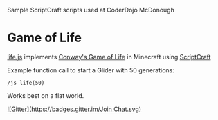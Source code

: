 Sample ScriptCraft scripts used at CoderDojo McDonough


Game of Life
============

[life.js](life.js) implements [Conway's Game of Life](https://en.wikipedia.org/wiki/Conway's_Game_of_Life) in Minecraft using [ScriptCraft](http://scriptcraftjs.org/)

Example function call to start a Glider with 50 generations: 

    /js life(50)

Works best on a flat world.



[![Gitter](https://badges.gitter.im/Join Chat.svg)](https://gitter.im/CoderDojoMcDonough/MinecraftScripts?utm_source=badge&utm_medium=badge&utm_campaign=pr-badge&utm_content=badge)